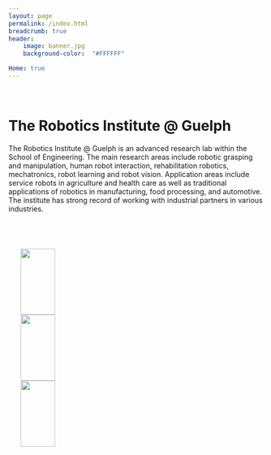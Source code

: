 ```yaml
---
layout: page
permalink: /index.html
breadcrumb: true
header:
    image: banner.jpg
    background-color:  "#FFFFFF"

Home: true
---
```


  <h1><br>The Robotics Institute @ Guelph</h1>

  <p>The Robotics Institute @ Guelph is an advanced research lab within the School of Engineering. The main research areas include robotic grasping and manipulation, human robot interaction, rehabilitation robotics, mechatronics, robot learning and robot vision.  Application areas include service robots in agriculture and health care as well as traditional applications of robotics in manufacturing, food processing, and automotive. The institute has strong record of working with industrial partners in various industries.</p>

<link rel="stylesheet" href="https://www.w3schools.com/w3css/4/w3.css">

<div class="row t30">
 <div class="medium-12 columns">
  <article itemscope itemtype="http://schema.org/Article">
  <header>
  <div itemprop="name">
  </div>
  </header>

  <div itemprop="articleSection">
  <ol>

  <div class="w3-content w3-section" style="max-width:500px">
   <img class="mySlides w3-animate-fading" src="{{site.baseurl}}/images/index-1.jpg" style="width:100%"/>
   <img class="mySlides w3-animate-fading" src="{{site.baseurl}}/images/index-2.jpg" style="width:100%"/>
   <img class="mySlides w3-animate-fading" src="{{site.baseurl}}/images/index-3.jpg" style="width:100%"/>
  </div>

  <script>
   var slideIndex = 0;
   carousel();

   function carousel() {
    var i;
    var x = document.getElementsByClassName("mySlides");
    for (i = 0; i < x.length; i++) {
    x[i].style.display = "none";
   }
   slideIndex++;
   if (slideIndex > x.length) {slideIndex = 1}
    x[slideIndex-1].style.display = "block";
    setTimeout(carousel, 5000);
   }
  </script>

